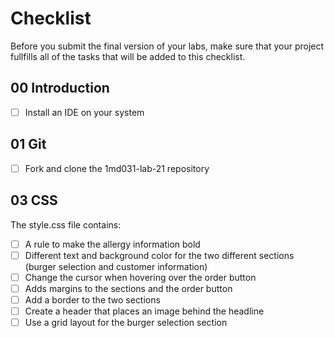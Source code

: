 # Checklist

Before you submit the final version of your labs, make sure that your project fullfills all of the tasks that will be added to this checklist.

## 00 Introduction

- [ ] Install an IDE on your system

## 01 Git

- [ ] Fork and clone the 1md031-lab-21 repository

## 03 CSS

The style.css file contains:
- [ ] A rule to make the allergy information bold
- [ ] Different text and background color for the two different sections (burger selection and customer information)
- [ ] Change the cursor when hovering over the order button
- [ ] Adds margins to the sections and the order button
- [ ] Add a border to the two sections
- [ ] Create a header that places an image behind the headline
- [ ] Use a grid layout for the burger selection section
